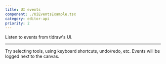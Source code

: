 ```yaml
---
title: UI events
component: ./UiEventsExample.tsx
category: editor-api
priority: 2
---
```


Listen to events from tldraw's UI.

---

Try selecting tools, using keyboard shortcuts, undo/redo, etc. Events will be logged next to the canvas.

